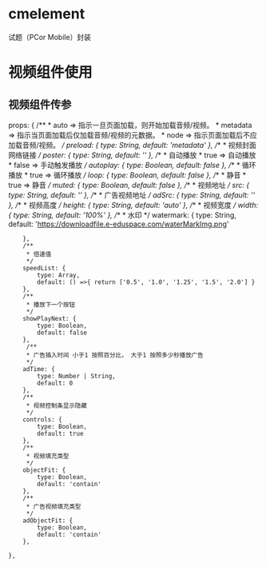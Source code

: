 # cmelement
试题（PCor Mobile）封装

# 视频组件使用
<cm-video :src="src" :adTime="5" :adSrc="adVideoUrl" ></cm-video>

## 视频组件传参

props: {
        /**
         * auto => 指示一旦页面加载，则开始加载音频/视频。
         * metadata => 指示当页面加载后仅加载音频/视频的元数据。
         * node => 指示页面加载后不应加载音频/视频。
         */
        preload: {
            type: String,
            default: 'metadata'
        },
        /**
         * 视频封面网络链接
         */
        poster: {
            type: String,
            default: ''
        },
        /**
         * 自动播放
         * true => 自动播放
         * false => 手动触发播放
         */
        autoplay: {
            type: Boolean,
            default: false
        },
        /**
         * 循环播放 
         * true => 循环播放
         */
        loop: {
            type: Boolean,
            default: false
        },
        /**
         * 静音 
         * true => 静音
         */
        muted: {
            type: Boolean,
            default: false
        },
        /**
         * 视频地址
         */
        src: {
            type: String,
            default: ''
        },
        /**
         * 广告视频地址
         */
        adSrc: {
            type: String,
            default: ''
        },
        /**
         * 视频高度
         */
        height: {
            type: String,
            default: 'auto'
        },
        /**
         * 视频宽度
         */
        width: {
            type: String,
            default: '100%'
        },
        /**
         * 水印
         */
        watermark: {
            type: String,
            default: 'https://downloadfile.e-eduspace.com/waterMarkImg.png'

        },
        /**
         * 倍速值
         */
        speedList: {
            type: Array,
            default: () =>{ return ['0.5', '1.0', '1.25', '1.5', '2.0'] }
        },
        /**
         * 播放下一个按钮
         */
        showPlayNext: {
            type: Boolean,
            default: false
        },
         /**
         * 广告插入时间 小于1 按照百分比， 大于1 按照多少秒播放广告
         */
        adTime: {
            type: Number | String,
            default: 0
        },
        /**
         * 视频控制条显示隐藏
         */
        controls: {
            type: Boolean,
            default: true
        },
        /**  
         * 视频填充类型
         */
        objectFit: {
            type: Boolean,
            default: 'contain'
        },
        /**  
         * 广告视频填充类型
         */
        adObjectFit: {
            type: Boolean,
            default: 'contain'
        },

    },